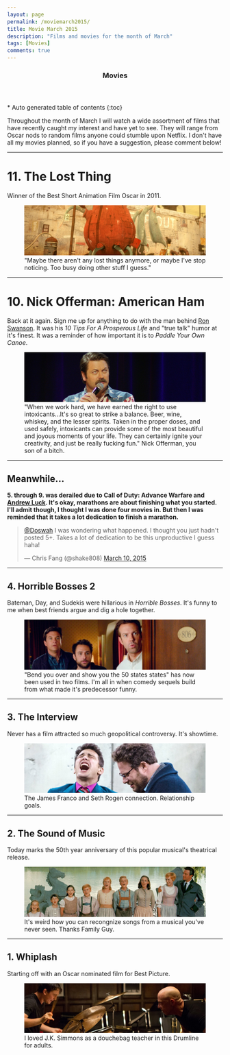 ```yaml
---
layout: page
permalink: /moviemarch2015/
title: Movie March 2015
description: "Films and movies for the month of March"
tags: [Movies]
comments: true
---
```


<section id="table-of-contents" class="toc">
  <header>
    <h3>Movies</h3>
  </header>
<div id="drawer" markdown="1">
*  Auto generated table of contents
{:toc}
</div>
</section><!-- /#table-of-contents -->

Throughout the month of March I will watch a wide assortment of films that have recently caught my interest and have yet to see. They will range from Oscar nods to random films anyone could stumble upon Netflix. I don't have all my movies planned, so if you have a suggestion, please comment below! 

---

# 11. The Lost Thing

Winner of the Best Short Animation Film Oscar in 2011.

<figure>
<img src="/images/moviemarch2015/thelostthing.jpg">
<figcaption>"Maybe there aren't any lost things anymore, or maybe I've stop noticing. Too busy doing other stuff I guess."</figcaption>
</figure>

---

# 10. Nick Offerman: American Ham

Back at it again. Sign me up for anything to do with the man behind [Ron Swanson](https://www.youtube.com/watch?v=sy9FRli7ODg). It was his *10 Tips For A Prosperous Life* and "true talk" humor at it's finest. It was a reminder of how important it is to *Paddle Your Own Canoe*.

<figure>
<img src="/images/moviemarch2015/american-ham.jpg">
<figcaption>"When we work hard, we have earned the right to use intoxicants...It's so great to strike a balance. Beer, wine, whiskey, and the lesser spirits. Taken in the proper doses, and used safely, intoxicants can provide some of the most beautiful and joyous moments of your life. They can certainly ignite your creativity, and just be really fucking fun." Nick Offerman, you son of a bitch.
</figcaption>
</figure>


---

## Meanwhile...

**5. through 9. was derailed due to Call of Duty: Advance Warfare and [Andrew Luck](/chasing-luck/). It's okay, marathons are about finishing what you started. I'll admit though, I thought I was done four movies in. But then I was reminded that it takes a lot dedication to finish a marathon.**

<blockquote class="twitter-tweet" lang="en"><p><a href="https://twitter.com/Doswah">@Doswah</a> I was wondering what happened. I thought you just hadn&#39;t posted 5+. Takes a lot of dedication to be this unproductive I guess haha!</p>&mdash; Chris Fang (@shake808) <a href="https://twitter.com/shake808/status/575094226620297216">March 10, 2015</a></blockquote> <script async src="//platform.twitter.com/widgets.js" charset="utf-8"></script>

---

## 4. Horrible Bosses 2

Bateman, Day, and Sudekis were hillarious in *Horrible Bosses*. It's funny to me  when best friends argue and dig a hole together.

<figure>
<img src="/images/moviemarch2015/horriblebosses2.jpg">
<figcaption>"Bend you over and show you the 50 states states" has now been used in two films. I'm all in when comedy sequels build from what made it's predecessor funny.
</figcaption>
</figure>

---

## 3. The Interview

Never has a film attracted so much geopolitical controversy. It's showtime. 

<figure>
<img src="/images/moviemarch2015/theinterview.jpg">
<figcaption>The James Franco and Seth Rogen connection. Relationship goals. 
</figcaption>
</figure>

---

## 2. The Sound of Music

Today marks the 50th year anniversary of this popular musical's theatrical release.
 
<figure>
<img src="/images/moviemarch2015/soundofmusic.jpg">
<figcaption>It's weird how you can recongnize songs from a musical you've never seen. Thanks Family Guy.</figcaption>
</figure>

---

## 1. Whiplash

Starting off with an Oscar nominated film for Best Picture.
<figure>
<img src="/images/moviemarch2015/whiplash-1.jpg">
<figcaption>I loved J.K. Simmons as a douchebag teacher in this Drumline for adults. 
</figcaption>
</figure>
